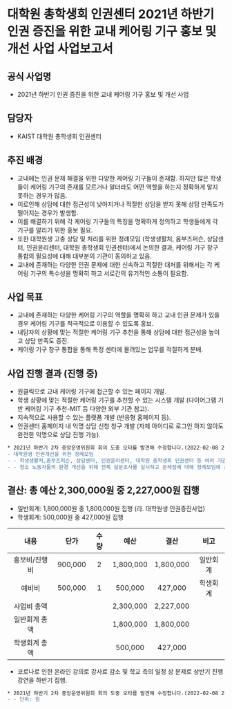 대학원 총학생회 인권센터 2021년 하반기 인권 증진을 위한 교내 케어링 기구 홍보 및 개선 사업 사업보고서
===

## 공식 사업명
- 2021년 하반기 인권 증진을 위한 교내 케어링 기구 홍보 및 개선 사업

## 담당자
- KAIST 대학원 총학생회 인권센터

## 추진 배경
- 교내에는 인권 문제 해결을 위한 다양한 케어링 기구들이 존재함. 하지만 많은 학생들이 케어링 기구의 존재를 모르거나 알더라도 어떤 역할을 하는지 정확하게 알지 못하는 경우가 많음.
- 이로인해 상담에 대한 접근성이 낮아지거나 적절한 상담을 받지 못해 상담 만족도가 떨어지는 경우가 발생함.
- 이를 해결하기 위해 각 케어링 기구들의 특징을 명확하게 정의하고 학생들에게 각 기구를 알리기 위한 홍보 필요.
- 또한 대학원생 고충 상담 및 처리를 위한 정례모임 (학생생활처, 옴부즈퍼슨, 상담센터, 인권윤리센터, 대학원 총학생회 인권센터)에서 논의한 결과, 케어링 기구 창구 통합의 필요성에 대해 대부분의 기관이 동의하고 있음.
- 교내에 존재하는 다양한 인권 문제에 대한 신속하고 적절한 대처를 위해서는 각 케어링 기구의 특수성을 명확히 하고 서로간의 유기적인 소통이 필요함.

## 사업 목표
- 교내에 존재하는 다양한 케어링 기구의 역할을 명확히 하고 교내 인권 문제가 있을 경우 케어링 기구를 적극적으로 이용할 수 있도록 홍보.
- 내담자의 상황에 맞는 적절한 케어링 기구 추천을 통해 상담에 대한 접근성을 높이고 상담 만족도 증진.
- 케어링 기구 창구 통합을 통해 특정 센터에 몰려있는 업무를 적절하게 분배.

## 사업 진행 결과 (진행 중)
- 원클릭으로 교내 케어링 기구에 접근할 수 있는 페이지 개발.
- 학생 상황에 맞는 적절한 케어링 기구를 추천할 수 있는 시스템 개발 (다이어그램 기반 케어링 기구 추천-MIT 등 다양한 외부 기관 참고).
- 지속적으로 사용할 수 있는 플랫폼 개발 (반응형 홈페이지 등).
- 인권센터 홈페이지 내 익명 상담 신청 창구 개발 (자체 아이디로 로그인 하지 않아도 완전한 익명으로 상담 진행 가능).

```diff
* 2021년 하반기 2차 중앙운영위원회 회의 도중 오타를 발견해 수정합니다.(2022-02-08 20:30) 
- 대학원생 인권개선을 위한 정례모임
- - 학생생활처,옴부즈퍼슨, 상담센터, 인권윤리센터, 대학원 총학생회 인권센터 등 여러 기관장 들이 모이는 정례모임에 참석하여 학생들의 고충을 대변하고 해결 방안에 대해 논의 (격월 진행).
- - 청소 노동자들의 환경 개선을 위해 전체 설문조사를 실시하고 문제점에 대해 정례모임에 공유 및 환견 개선 진행 중.
```

## 결산: 총 예산 2,300,000원 중 2,227,000원 집행 
   - 일반회계: 1,800,000원 중 1,800,000원 집행 (라. 대학원생 인권증진사업)
   - 학생회계: 500,000원 중 427,000원 집행

| 내용      | 단가      | 수량 | 예산        | 결산        | 비고   |
|:---------:|:---------:|:----:|:-----------:|:-----------:|:------:|
| 홍보비/진행비 | 900,000 | 2  | 1,800,000 | 1,800,000 | 일반회계 |
| 예비비     | 500,000 | 1  | 500,000   | 427,000   | 학생회계 |
| 사업비 총액  |         |    | 2,300,000 | 2,227,000 |      |
| 일반회계 총액 |         |    | 1,800,000 | 1,800,000 |      |
| 학생회계 총액 |         |    | 500,000   | 427,000   |      |

   - 코로나로 인한 온라인 강의로 강사료 감소 및 학교 측의 일정 상 문제로 상반기 진행 강연을 하반기 집행.

```diff
* 2021년 하반기 2차 중앙운영위원회 회의 도중 오타를 발견해 수정합니다.(2022-02-08 20:30) 
- - 단위: 원
```